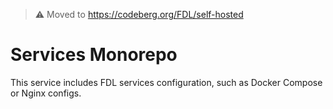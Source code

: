 > ⚠️ Moved to https://codeberg.org/FDL/self-hosted

# Services Monorepo

This service includes FDL services configuration, such as Docker Compose or Nginx configs.

